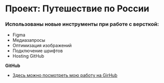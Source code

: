 # Проект: Путешествие по России

### Использованы новые инструменты при работе с версткой:
* Figma
* Медиазапросы
* Оптимизация изображений
* Подключение шрифтов
* Hosting GitHub

**GitHub**

* [Здесь можно посмотреть мою работу на GirHub](https://pr1ncesskenny.github.io/russian-travel/index.html)